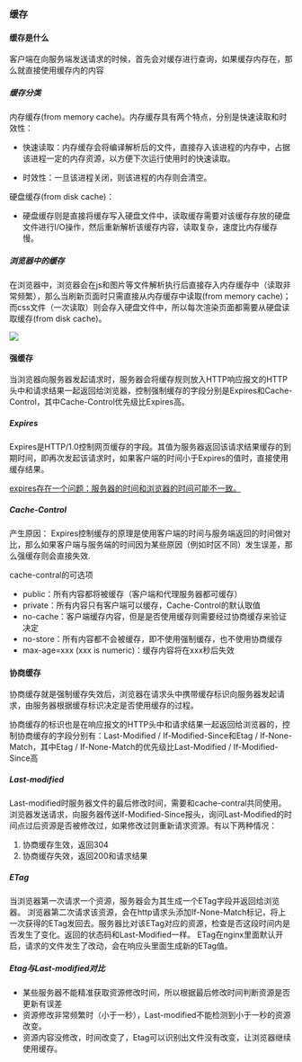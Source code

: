### 缓存

#### 缓存是什么

客户端在向服务端发送请求的时候，首先会对缓存进行查询，如果缓存内存在，那么就直接使用缓存内的内容

##### 缓存分类

内存缓存(from memory cache)。内存缓存具有两个特点，分别是快速读取和时效性： 

+ 快速读取：内存缓存会将编译解析后的文件，直接存入该进程的内存中，占据该进程一定的内存资源，以方便下次运行使用时的快速读取。 

+ 时效性：一旦该进程关闭，则该进程的内存则会清空。 

硬盘缓存(from disk cache)：

+ 硬盘缓存则是直接将缓存写入硬盘文件中，读取缓存需要对该缓存存放的硬盘文件进行I/O操作，然后重新解析该缓存内容，读取复杂，速度比内存缓存慢。

##### 浏览器中的缓存

在浏览器中，浏览器会在js和图片等文件解析执行后直接存入内存缓存中（读取非常频繁），那么当刷新页面时只需直接从内存缓存中读取(from memory cache)；而css文件（一次读取）则会存入硬盘文件中，所以每次渲染页面都需要从硬盘读取缓存(from disk cache)。



![](E:\Code\笔记\笔记图片\缓存使用顺序.png)

#### 强缓存

当浏览器向服务器发起请求时，服务器会将缓存规则放入HTTP响应报文的HTTP头中和请求结果一起返回给浏览器，控制强制缓存的字段分别是Expires和Cache-Control，其中Cache-Control优先级比Expires高。

##### Expires

Expires是HTTP/1.0控制网页缓存的字段。其值为服务器返回该请求结果缓存的到期时间，即再次发起该请求时，如果客户端的时间小于Expires的值时，直接使用缓存结果。

<u>expires存在一个问题：服务器的时间和浏览器的时间可能不一致。</u>

##### Cache-Control

产生原因： Expires控制缓存的原理是使用客户端的时间与服务端返回的时间做对比，那么如果客户端与服务端的时间因为某些原因（例如时区不同）发生误差，那么强缓存则会直接失效.

cache-contral的可选项

- public：所有内容都将被缓存（客户端和代理服务器都可缓存）
- private：所有内容只有客户端可以缓存，Cache-Control的默认取值
- no-cache：客户端缓存内容，但是是否使用缓存则需要经过协商缓存来验证决定
- no-store：所有内容都不会被缓存，即不使用强制缓存，也不使用协商缓存
- max-age=xxx (xxx is numeric)：缓存内容将在xxx秒后失效

#### 协商缓存

协商缓存就是强制缓存失效后，浏览器在请求头中携带缓存标识向服务器发起请求，由服务器根据缓存标识决定是否使用缓存的过程。

协商缓存的标识也是在响应报文的HTTP头中和请求结果一起返回给浏览器的，控制协商缓存的字段分别有：Last-Modified / If-Modified-Since和Etag / If-None-Match，其中Etag / If-None-Match的优先级比Last-Modified / If-Modified-Since高

##### **Last-modified**  

Last-modified时服务器文件的最后修改时间，需要和cache-contral共同使用。浏览器发送请求，向服务器传送If-Modified-Since报头，询问Last-Modified的时间点过后资源是否被修改过，如果修改过则重新请求资源。有以下两种情况：

1.  协商缓存生效，返回304
2. 协商缓存失效，返回200和请求结果

##### **ETag**  

当浏览器第一次请求一个资源，服务器会为其生成一个ETag字段并返回给浏览器。  浏览器第二次请求该资源，会在http请求头添加If-None-Match标记，将上一次获得的ETag发回去。服务器比对该ETag对应的资源，检查是否这段时间内是否发生了变化。返回的状态码和Last-Modified一样。   ETag在nginx里面默认开启，请求的文件发生了改动，会在响应头里面生成新的ETag值。  



##### **Etag与Last-modified对比**

- 某些服务器不能精准获取资源修改时间，所以根据最后修改时间判断资源是否更新有误差
- 资源修改非常频繁时（小于一秒），Last-modified不能检测到小于一秒的资源改变。
- 资源内容没修改，时间改变了，Etag可以识别出文件没有改变，让浏览器继续使用缓存。










